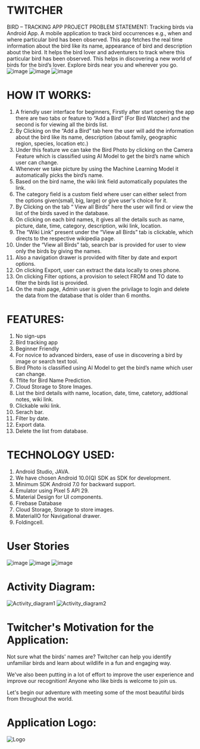 # TWITCHER
BIRD – TRACKING APP
PROJECT PROBLEM STATEMENT:
Tracking birds via Android App. A mobile application to track bird occurrences e.g., when and where particular bird has been observed. This app fetches the real time information about the bird like its name, appearance of bird and description about the bird. It helps the bird lover and adventurers to track where this particular bird has been observed. This helps in discovering a new world of birds for the bird’s lover. Explore birds near you and wherever you go. 
![image](https://user-images.githubusercontent.com/104304610/176953172-e4fba729-9fd3-45da-920b-29903ea0019c.png)
![image](https://user-images.githubusercontent.com/104304610/176953220-a900afcc-9e3e-40bc-b87f-627b7392cc0f.png)
![image](https://user-images.githubusercontent.com/104304610/176953288-498efed3-660b-4295-a678-130f1a55c510.png)


# HOW IT WORKS:
1. A friendly user interface for beginners, Firstly after start opening the app there are two tabs or feature to “Add a Bird” (For Bird Watcher) and the second is for viewing all the birds list.
2. By Clicking on the “Add a Bird” tab here the user will add the information about the bird like its name, description (about family, geographic region, species, location etc.)
3. Under this feature we can take the Bird Photo by clicking on the Camera Feature which is classified using AI Model to get the bird’s name which user can change.
4.	Whenever we take picture by using the Machine Learning Model it automatically picks the bird’s name.
5.	Based on the bird name, the wiki link field automatically populates the link.
7.	The category field is a custom field where user can either select from the options given(small, big, large) or give user's choice for it.
8.	By Clicking on the tab “ View all Birds” here the user will find or view the list of the birds saved in the database.
9.	On clicking on each bird names, it gives all the details such as name, picture, date, time, category, description, wiki link, location.
10.	The “Wiki Link” present under the “View all Birds” tab is clickable, which directs to the respective wikipedia page.
11.	Under the “View all Birds” tab, search bar is provided for user to view only the birds by giving the names.
12.	Also a navigation drawer is provided with filter by date and export options.
13.	On clicking Export, user can extract the data locally to ones phone.
14.	On clicking Filter options, a provision to select FROM and TO date to filter the birds list is provided.
15.	On the main page, Admin user is given the privilage to login and delete the data from the database that is older than 6 months.

# FEATURES:
1.	No sign-ups
2.	Bird tracking app
3.	Beginner Friendly
4.	For novice to advanced birders, ease of use in discovering a bird by image or search text tool.
5.	Bird Photo is classified using AI Model to get the bird’s name which user can change.
6.	Tflite for Bird Name Prediction.
9.	Cloud Storage to Store Images.
10.	List the bird details with name, location, date, time, catetory, addtional notes, wiki link.
11.	Clickable wiki link.
12.	Serach bar.
13.	Filter by date.
14.	Export data.
15.	Delete the list from database.

# TECHNOLOGY USED:
1.	Android Studio, JAVA.
2.	We have chosen Android 10.0(Q) SDK as SDK for development.
3.	Minimum SDK Android 7.0 for backward support.
4.	Emulator using Pixel 5 API 29.
5.	Material Design for UI components. 
6.	Firebase Database
7.	Cloud Storage, Storage to store images.
8.	MaterialIO for Navigational drawer.
9.	Foldingcell.

# User Stories

![image](https://user-images.githubusercontent.com/104303875/169717413-cebd70cc-7309-41b4-8b60-79cf573720a8.png)
![image](https://user-images.githubusercontent.com/104303875/169717418-f2c4c6df-ba9b-4384-a080-fe58b8ff3922.png)
![image](https://user-images.githubusercontent.com/104303875/169717427-03e88f32-3278-4bd0-8583-83d39a57bf4c.png)

# Activity Diagram:

![Activity_diagram1](https://user-images.githubusercontent.com/26319593/176946944-965a8107-a424-44f6-bec7-06819c05b7bf.jpeg)
![Activity_diagram2](https://user-images.githubusercontent.com/26319593/176946980-71f5dc31-5491-41f9-9f07-45092c723769.jpeg)


# Twitcher's Motivation for the Application:

Not sure what the birds' names are? Twitcher can help you identify unfamiliar birds and learn about wildlife in a fun and engaging way.

We've also been putting in a lot of effort to improve the user experience and improve our recognition! Anyone who like birds is welcome to join us.

Let's begin our adventure with meeting some of the most beautiful birds from throughout the world.

# Application Logo:

![Logo](https://user-images.githubusercontent.com/104304610/169717867-23252af7-f77f-4e6b-8f35-376a6759a70f.png)







